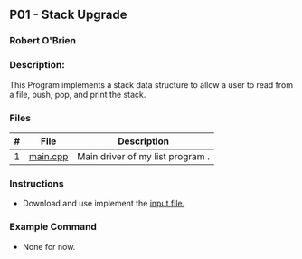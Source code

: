 ## P01 - Stack Upgrade
### Robert O'Brien
### Description:                                 

This Program implements a stack data structure to allow a user to read from a file, push, pop, and print the stack.

### Files

|   #   | File                                                                                               | Description                      |
| :---: | -------------------------------------------------------------------------------------------------- | -------------------------------- |
|   1   | [main.cpp](https://github.com/Robert-OBrien1/2143-OOP-OBrien/blob/master/Assignments/P01/main.cpp) | Main driver of my list program . |

### Instructions

- Download and use implement the [input file.]()

### Example Command

- None for now.
